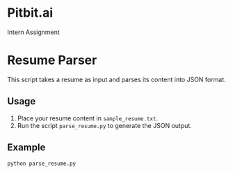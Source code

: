 # Pitbit.ai
Intern Assignment
# Resume Parser

This script takes a resume as input and parses its content into JSON format.

## Usage

1. Place your resume content in `sample_resume.txt`.
2. Run the script `parse_resume.py` to generate the JSON output.

## Example

```python
python parse_resume.py
